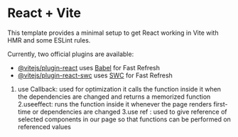 # React + Vite

This template provides a minimal setup to get React working in Vite with HMR and some ESLint rules.

Currently, two official plugins are available:

- [@vitejs/plugin-react](https://github.com/vitejs/vite-plugin-react/blob/main/packages/plugin-react/README.md) uses [Babel](https://babeljs.io/) for Fast Refresh
- [@vitejs/plugin-react-swc](https://github.com/vitejs/vite-plugin-react-swc) uses [SWC](https://swc.rs/) for Fast Refresh


1. use Callback: used for optimization it calls the function inside it when the dependencies are changed and returns a memorized function 
2.useeffect: runs the function inside it whenever the page renders first-time or dependencies are changed
3.use ref : used to give reference of selected components in our page so that functions can be performed on referenced values
